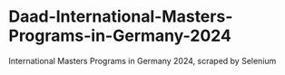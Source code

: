 # Daad-International-Masters-Programs-in-Germany-2024
 International Masters Programs in Germany 2024, scraped by Selenium
